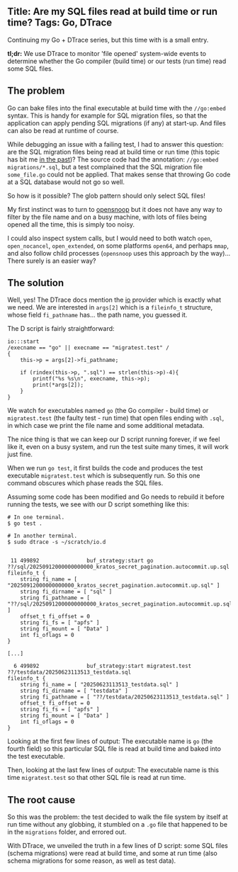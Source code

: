 Title: Are my SQL files read at build time or run time?
Tags: Go, DTrace
---

Continuing my Go + DTrace series, but this time with is a small entry.

**tl;dr:** We use DTrace to monitor 'file opened' system-wide events to determine whether the Go compiler (build time) or our tests (run time) read some SQL files.

## The problem

Go can bake files into the final executable at build time with the `//go:embed` syntax. This is handy for example for SQL migration files, so that the application can apply pending SQL migrations (if any) at start-up.
 And files can also be read at runtime of course.

While debugging an issue with a failing test, I had to answer this question: are the SQL migration files being read at build time or run time (this topic has bit me [in the past](/blog/an_optimization_and_debugging_story_go_dtrace.html#establishing-a-baseline))? The source code had the annotation: `//go:embed migrations/*.sql`, but a test complained that the SQL migration file `some_file.go` could not be applied. That makes sense that throwing Go code at a SQL database would not go so well. 

So how is it possible? The glob pattern should only select SQL files!

My first instinct was to turn to [opensnoop](https://ss64.com/mac/opensnoop.html) but it does not have any way to filter by the file name and on a busy machine, with lots of files being opened all the time, this is simply too noisy.

I could also inspect system calls, but I would need to both watch `open`, `open_nocancel`, `open_extended`, on some platforms `open64`, and perhaps `mmap`, and also follow child processes (`opensnoop` uses this approach by the way)... There surely is an easier way? 

## The solution

Well, yes! The DTrace docs mention the [io](https://illumos.org/books/dtrace/chp-io.html#chp-io) provider which is exactly what we need. We are interested in `args[2]` which is a `fileinfo_t` structure, whose field `fi_pathname` has... the path name, you guessed it.

The D script is fairly straightforward:

```dtrace
io:::start 
/execname == "go" || execname == "migratest.test" /
{
    this->p = args[2]->fi_pathname;
    
    if (rindex(this->p, ".sql") == strlen(this->p)-4){
        printf("%s %s\n", execname, this->p);
        print(*args[2]);
    }
}
```

We watch for executables named `go` (the Go compiler - build time) or `migratest.test` (the faulty test - run time) that open files ending with `.sql`, in which case we print the file name and some additional metadata.

The nice thing is that we can keep our D script running forever, if we feel like it, even on a busy system, and run the test suite many times, it will work just fine.

When we run `go test`, it first builds the code and produces the test executable `migratest.test` which is subsequently run. So this one command obscures which phase reads the SQL files.

Assuming some code has been modified and Go needs to rebuild it before running the tests, we see with our D script something like this:

```shell
# In one terminal.
$ go test .

# In another terminal.
$ sudo dtrace -s ~/scratch/io.d


 11 499892               buf_strategy:start go ??/sql/20250912000000000000_kratos_secret_pagination.autocommit.up.sql
fileinfo_t {
    string fi_name = [ "20250912000000000000_kratos_secret_pagination.autocommit.up.sql" ]
    string fi_dirname = [ "sql" ]
    string fi_pathname = [ "??/sql/20250912000000000000_kratos_secret_pagination.autocommit.up.sql" ]
    offset_t fi_offset = 0
    string fi_fs = [ "apfs" ]
    string fi_mount = [ "Data" ]
    int fi_oflags = 0
}

[...]

  6 499892               buf_strategy:start migratest.test ??/testdata/20250623113513_testdata.sql
fileinfo_t {
    string fi_name = [ "20250623113513_testdata.sql" ]
    string fi_dirname = [ "testdata" ]
    string fi_pathname = [ "??/testdata/20250623113513_testdata.sql" ]
    offset_t fi_offset = 0
    string fi_fs = [ "apfs" ]
    string fi_mount = [ "Data" ]
    int fi_oflags = 0
}
```

Looking at the first few lines of output: The executable name is `go` (the fourth field) so this particular SQL file is read at build time and baked into the test executable.

Then, looking at the last few lines of output: The executable name is this time `migratest.test` so that other SQL file is read at run time.

## The root cause

So this was the problem: the test decided to walk the file system by itself at run time without any globbing, it stumbled on a `.go` file that happened to be in the `migrations` folder, and errored out.

With DTrace, we unveiled the truth in a few lines of D script: some SQL files (schema migrations) were read at build time, and some at run time (also schema migrations for some reason, as well as test data).
